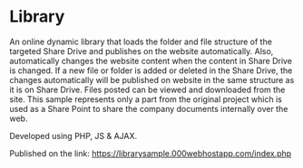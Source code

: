 # Library
An online dynamic library that loads the folder and file structure of the targeted Share Drive and publishes on the website automatically. Also, automatically changes the website content when the content in Share Drive is changed. If a new file or folder is added or deleted in the Share Drive, the changes automatically will be published on website in the same structure as it is on Share Drive. Files posted can be viewed and downloaded from the site. This sample represents only a part from the original project which is used as a Share Point to share the company documents internally over the web.

Developed using PHP, JS & AJAX.

Published on the link: https://librarysample.000webhostapp.com/index.php
